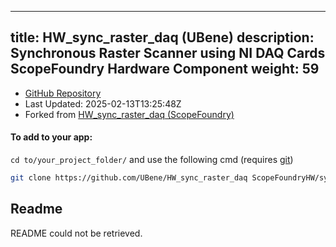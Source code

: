
---
title: HW_sync_raster_daq (UBene)
description: Synchronous Raster Scanner using NI DAQ Cards ScopeFoundry Hardware Component
weight: 59
---
- [GitHub Repository](https://github.com/UBene/HW_sync_raster_daq)
- Last Updated: 2025-02-13T13:25:48Z
- Forked from [HW_sync_raster_daq (ScopeFoundry)](/docs/300_reference/hw-components/hw_sync_raster_daq-scopefoundry)

#### To add to your app:

`cd to/your_project_folder/` and use the following cmd (requires [git](/docs/100_development/20_git/))

```bash
git clone https://github.com/UBene/HW_sync_raster_daq ScopeFoundryHW/sync_raster_daq
```


## Readme
README could not be retrieved.
